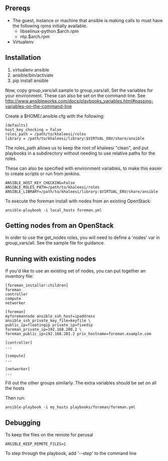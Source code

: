 Prereqs
-------

* The guest, instance or machine that ansible is making calls to must have the following rpms initially available.
    - libselinux-python.$arch.rpm
    - ntp.$arch.rpm
* Virtualenv

Installation
------------

1. virtualenv ansible
2. ansible/bin/activate
3. pip install ansible


Now, copy group_vars/all.sample to group_vars/all. Set the variables for your environment. These can also be set on the command-line. See 
http://www.ansibleworks.com/docs/playbooks_variables.html#passing-variables-on-the-command-line

Create a $HOME/.ansible.cfg with the following:

    [defaults]
    host_key_checking = False
    roles_path = /path/to/khaleesi/roles
    library = /path/to/khaleesi/library:$VIRTUAL_ENV/share/ansible

The roles_path allows us to keep the root of khaleesi "clean", and put playbooks in a subdirectory without needing to use relative paths for the roles.

These can also be specified with environment variables, to make this easier to create scripts or run from jenkins.

    ANSIBLE_HOST_KEY_CHECKING=False
    ANSIBLE_ROLES_PATH=/path/to/khaleesi/roles
    ANSIBLE_LIBRARY=/path/to/khaleesi/library:$VIRTUAL_ENV/share/ansible

To execute the foreman install with nodes from an existing OpenStack:

    ansible-playbook -i local_hosts foreman.yml

Getting nodes from an OpenStack
-------------------------------

In order to use the get_nodes roles, you will need to define a 'nodes' var in group_vars/all. See the sample file for guidance.

Running with existing nodes
---------------------------

If you'd like to use an existing set of nodes, you can put together an inventory file:

    [foreman_installer:children]
    foreman
    controller
    compute
    networker

    [foreman]
    myforemannode ansible_ssh_host=ipaddress ansible_ssh_private_key_file=keyfile \
    public_ip=floatingip private_ip=fixedip foreman_private_ip=192.168.200.2 \
    foreman_public_ip=192.168.201.2 priv_hostname=foreman.example.com

    [controller]
    ...

    [compute]
    ...

    [networker]
    ...


Fill out the other groups similarly. The extra variables should be set on all the hosts

Then run:

    ansible-playbook -i my_hosts playbooks/foreman/foreman.yml

Debugging
---------

To keep the files on the remote for perusal

    ANSIBLE_KEEP_REMOTE_FILES=1

To step through the playbook, add '--step' to the command line
